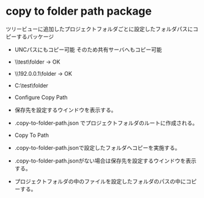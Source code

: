 # copy to folder path package

ツリービューに追加したプロジェクトフォルダごとに設定したフォルダパスにコピーするパッケージ

+ UNCパスにもコピー可能 そのため共有サーバへもコピー可能

 + \\\\test\\folder → OK
 + \\\\192.0.0.1\\folder → OK
 + C:\\test\\folder



+ Configure Copy Path
 + 保存先を設定するウインドウを表示する。
 + .copy-to-folder-path.json でプロジェクトフォルダのルートに作成される。


+ Copy To Path
 + .copy-to-folder-path.jsonで設定したフォルダへコピーを実施する。
 + .copy-to-folder-path.jsonがない場合は保存先を設定するウインドウを表示する。
 + プロジェクトフォルダの中のファイルを設定したフォルダのパスの中にコピーする。
